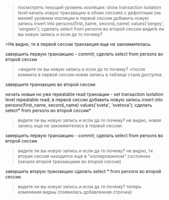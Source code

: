 > посмотреть текущий уровень изоляции: show transaction isolation level
> начать новую транзакцию в обоих сессиях с дефолтным (не меняя) уровнем изоляции
> в первой сессии добавить новую запись insert into persons(first_name, second_name) values('sergey', 'sergeev');
> сделать select from persons во второй сессии
> видите ли вы новую запись и если да то почему?

=Не видно, тк  в первой сессии транзакция еще не закоммителась.


завершить первую транзакцию - commit;
сделать select from persons во второй сессии
>=видите ли вы новую запись и если да то почему?
=после коммита в первой сессии новая запись в таблице стала доступна.

завершите транзакцию во второй сессии




начать новые но уже repeatable read транзации - set transaction isolation level repeatable read;
в первой сессии добавить новую запись insert into persons(first_name, second_name) values('sveta', 'svetova');
сделать select* from persons во второй сессии*
>видите ли вы новую запись и если да то почему?
не видно, новая запись  еще не закоммителась в первой сессии. 

завершить первую транзакцию - commit;
сделать select from persons во второй сессии
>видите ли вы новую запись и если да то почему?
не видно, тк вторая сессия находится еще в "изолированном" состоянии (начало второй транзакциии во второй сессии)


завершить вторую транзакцию
сделать select * from persons во второй сессии
>видите ли вы новую запись и если да то почему?
теперь изменения видны (появилась добавленная строчка)
